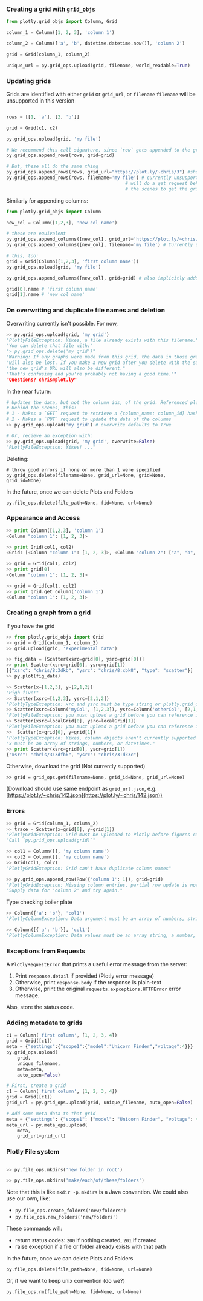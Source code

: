 ### Creating a grid with `grid_objs`

```python
from plotly.grid_objs import Column, Grid

column_1 = Column([1, 2, 3], 'column 1')

column_2 = Column(['a', 'b', datetime.datetime.now()], 'column 2')

grid = Grid(column_1, column_2)

unique_url = py.grid_ops.upload(grid, filename, world_readable=True)
```

### Updating grids

Grids are identified with either `grid` or `grid_url`, or `filename`
`filename` will be unsupported in this version
```python

rows = [[1, 'a'], [2, 'b']]

grid = Grid(c1, c2)

py.grid_ops.upload(grid, 'my file')

# We recommend this call signature, since `row` gets appended to the grid
py.grid_ops.append_rows(rows, grid=grid)

# But, these all do the same thing
py.grid_ops.append_rows(rows, grid_url="https://plot.ly/~chris/3") #shortcut
py.grid_ops.append_rows(rows, filename='my file') # currently unsupported.
                                            # will do a get request behind
                                            # the scenes to get the grid_id
```

Similarly for appending columns:
```python
from plotly.grid_objs import Column

new_col = Column([1,2,3], 'new col name')

# these are equivalent
py.grid_ops.append_columns([new_col], grid_url='https://plot.ly/~chris/3')
py.grid_ops.append_columns([new_col], filename='my file') # Currently unsupported

# this, too:
grid = Grid(Column([1,2,3], 'first column name'))
py.grid_ops.upload(grid, 'my file')

py.grid_ops.append_columns([new_col], grid=grid) # also implicitly adds new_col to grid

grid[0].name # 'first column name'
grid[1].name # 'new col name'
```


### On overwriting and duplicate file names and deletion

Overwriting currently isn't possible. For now,
```python
>> py.grid_ops.upload(grid, 'my grid')
"PlotlyFileException: Yikes, a file already exists with this filename."
"You can delete that file with:"
"> py.grid_ops.delete('my grid')"
"Warning: If any graphs were made from this grid, the data in those graphs"
"will also be lost. If you make a new grid after you delete with the same filename, "
"the new grid's URL will also be different."
"That's confusing and you're probably not having a good time.""
"Questions? chris@plot.ly"
```

In the near future:
```python
# Updates the data, but not the column ids, of the grid. Referenced plots don't break.
# Behind the scenes, this:
# 1 - Makes a `GET` request to retrieve a {column_name: column_id} hash
# 2 - Makes a `PUT` request to update the data of the columns
>> py.grid_ops.upload('my grid') # overwrite defaults to True

# Or, recieve an exception with:
>> py.grid_ops.upload(grid, 'my grid', overwrite=False)
"PLotlyFileException: Yikes! ..."
```

Deleting:

```
# throw good errors if none or more than 1 were specified
py.grid_ops.delete(filename=None, grid_url=None, grid=None, grid_id=None)
```

In the future, once we can delete Plots and Folders

```
py.file_ops.delete(file_path=None, fid=None, url=None)
```


### Appearance and Access

```python
>> print Column([1,2,3], 'column 1')
<Column "column 1": [1, 2, 3]>
```

```python
>> print Grid(col1, col2)
<Grid: [<Column "column 1": [1, 2, 3]>, <Column "column 2": ["a", "b", "c"]>]>
```

```python
>> grid = Grid(col1, col2)
>> print grid[0]
<Column "column 1": [1, 2, 3]>
```

```python
>> grid = Grid(col1, col2)
>> print grid.get_column('column 1')
<Column "column 1": [1, 2, 3]>
```

### Creating a graph from a grid

If you have the grid
```python
>> from plotly.grid_objs import Grid
>> grid = Grid(column_1, column_2)
>> grid.upload(grid, 'experimental data')

>> fig_data = [Scatter(xsrc=grid[0], ysrc=grid[0])]
>> print Scatter(xsrc=grid[0], ysrc=grid[1])
[{"xsrc": "chris/8:3dkb", "ysrc": "chris/8:cbk8", "type": "scatter"}]
>> py.plot(fig_data)

>> Scatter(x=[1,2,3], y=[2,1,2])
"High five!"
>> Scatter(xsrc=[1,2,3], ysrc=[2,1,2])
"PlotlyTypeException: xrc and ysrc must be type string or plotly.grid_obj.Column"
>> Scatter(xsrc=Column('myCol', [1,2,3]), ysrc=Column('otherCol', [2,1,2]))
"PlotlyFileException: you must upload a grid before you can reference it in plots"
>> Scatter(xsrc=localGrid[0], ysrc=localGrid[1])
"PlotlyFileException: you must upload a grid before you can reference it in plots"
>>  Scatter(x=grid[0], y=grid[1])
"PlotlyTypeException: Yikes, column objects aren't currently supported here."
"x must be an array of strings, numbers, or datetimes."
>> print Scatter(xsrc=grid[0], yscr=grid[1])
{"xsrc": "chris/3:3dfbk", "ysrc": "chris/3:dk3c"}
```

Otherwise, download the grid (Not currently supported)
```
>> grid = grid_ops.get(filename=None, grid_id=None, grid_url=None)
```

(Download should use same endpoint as `grid_url.json`, e.g. [https://plot.ly/~chris/142.json](https://plot.ly/~chris/142.json))

### Errors
```python
>> grid = Grid(column_1, column_2)
>> trace = Scatter(x=grid[0], y=grid[1])
"PlotlyGridException: Grid must be uploaded to Plotly before figures can be created."
"Call `py.grid_ops.upload(grid)`"
```

```python
>> col1 = Column([], 'my column name')
>> col2 = Column([], 'my column name')
>> Grid(col1, col2)
"PlotlyGridException: Grid can't have duplicate column names"
```

```python
>> py.grid_ops.append_row(Row({'column 1': 1}), grid=grid)
"PlotlyGridException: Missing column entries, partial row update is not supported."
"Supply data for 'column 2' and try again."
```

Type checking boiler plate
```python
>> Column({'a': 'b'}, 'col1')
"PlotlyColumnException: Data argument must be an array of numbers, strings, Nones, or datetimes"
```

```python
>> Column([{'a': 'b'}], 'col1')
"PlotlyColumnException: Data values must be an array string, a number, Nones, or a datetime"
```

### Exceptions from Requests
A `PlotlyRequestError` that prints a useful error message from the server:
1. Print `response.detail` if provided (Plotly error message)
2. Otherwise, print `response.body` if the response is plain-text
3. Otherwise, print the original `requests.expceptions.HTTPError` error message.

Also, store the status code.


### Adding metadata to grids

```python
c1 = Column('first column', [1, 2, 3, 4])
grid = Grid([c1])
meta = {"settings":{"scope1":{"model":"Unicorn Finder","voltage":4}}}
py.grid_ops.upload(
    grid,
    unique_filename,
    meta=meta,
    auto_open=False)
```

```python
# First, create a grid
c1 = Column('first column', [1, 2, 3, 4])
grid = Grid([c1])
grid_url = py.grid_ops.upload(grid, unique_filename, auto_open=False)

# Add some meta data to that grid
meta = {"settings": {"scope1": {"model": "Unicorn Finder", "voltage": 4}}}
meta_url = py.meta_ops.upload(
    meta,
    grid_url=grid_url)
```

### Plotly File system

```python

>> py.file_ops.mkdirs('new folder in root')

>> py.file_ops.mkdirs('make/each/of/these/folders')
```

Note that this is like `mkdir -p`. `mkdirs` is a Java convention.
We could also use our own, like:

- `py.file_ops.create_folders('new/folders')`
- `py.file_ops.new_folders('new/folders')`

These commands will:
- return status codes: `200` if nothing created, `201` if created
- raise exception if a file or folder already exists with that path


In the future, once we can delete Plots and Folders

```
py.file_ops.delete(file_path=None, fid=None, url=None)
```

Or, if we want to keep unix convention (do we?)
```
py.file_ops.rm(file_path=None, fid=None, url=None)
```
